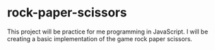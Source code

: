 # rock-paper-scissors

This project will be practice for me programming in JavaScript. I will be creating a basic implementation of the game rock paper scissors.